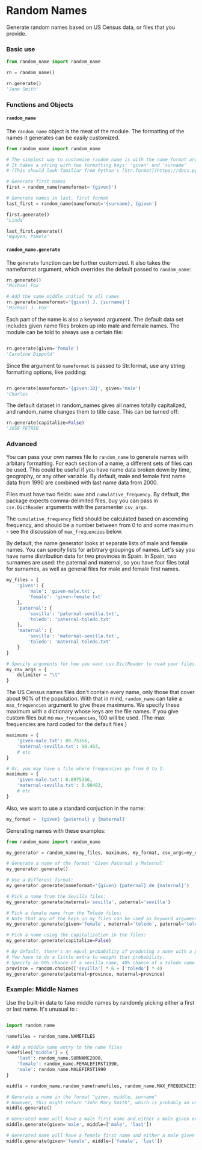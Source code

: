 Random Names
============

Generate random names based on US Census data, or files that you provide.

### Basic use

````python
from random_name import random_name

rn = random_name()

rn.generate()
'Jane Smith'
````

### Functions and Objects

#### `random_name`

The `random_name` object is the meat of the module. The formatting of the names it generates can be easily customized.

````python
from random_name import random_name

# The simplest way to customize random_name is with the name_format argument
# It takes a string with two formatting keys: 'given' and 'surname'
# (This should look familiar from Python's [Str.format](https://docs.python.org/2/library/stdtypes.html#str.format) builtin.)

# Generate first names
first = random_name(nameformat='{given}')

# Generate names in last, first format
last_first = random_name(nameformat='{surname}, {given')

first.generate()
'Linda'

last_first.generate()
'Nguyen, Pamela'
````

#### `random_name.generate`

The `generate` function can be further customized. It also takes the nameformat argument, which overrides the default passed to `random_name`:

````python
rn.generate()
'Michael Fox'

# Add the same middle initial to all names
rn.generate(nameformat='{given} J. {surname}')
'Michael J. Fox'
````

Each part of the name is also a keyword argument. The default data set includes given name files broken up into male and female names. The module can be told to always use a certain file:

````python

rn.generate(given='female')
'Caroline Dippold'
````

Since the argument to `nameformat` is passed to Str.format, use any string formatting options, like padding:

````python

rn.generate(nameformat='{given:10}', given='male')
'Charles   '
````

The default dataset in random_names gives all names totally capitalized, and random_name changes them to title case. This can be turned off:

````python
rn.generate(capitalize=False)
'JOSE PETRIE'
````

### Advanced

You can pass your own names file to `random_name` to generate names with arbitary formatting. For each section of a name, a different sets of files can be used. This could be useful if you have name data broken down by time, geography, or any other variable. By default, male and female first name data from 1990 are combined with last name data from 2000.

Files must have two fields: `name` and `cumulative_frequency`. By default, the package expects comma-delimited files, buy you can pass in `csv.DictReader` arguments with the paramenter `csv_args`.

The `cumulative_frequency` field should be calculated based on ascending frequency, and should be a number between from 0 to and some maximum - see the discussion of `max_frequencies` below.

By default, the name generator looks at separate lists of male and female names. You can specify lists for arbitrary groupings of names. Let's say you have name distribution data for two provinces in Spain. In Spain, two surnames are used: the paternal and maternal, so you have four files total for surnames, as well as general files for male and female first names.


````python
my_files = {
	'given': {
		'male': 'given-male.txt',
		'female': 'given-female.txt'
	},
	'paternal': {
		'sevilla': 'paternal-sevilla.txt',
		'toledo': 'paternal-toledo.txt'
	},
	'maternal': {
		'sevilla': 'maternal-sevilla.txt',
		'toledo': 'maternal-toledo.txt'
	}
}

# Specify arguments for how you want csv.DictReader to read your files.
my_csv_args = {
	delimiter = "\t"
}
````

The US Census names files don't contain every name, only those that cover about 90% of the population. With that in mind, `random_name` can take a `max_frequencies` argument to give these maximums. We specify these maximum with a dictionary whose keys are the file names.
If you give custom files but no `max_frequencies`, 100 will be used. (The max frequencies are hard coded for the default files.)

````python
maximums = {
	'given-male.txt': 89.75356,
	'maternal-sevilla.txt': 90.483,
	# etc
}

# Or, you may have a file where frequencies go from 0 to 1:
maximums = {
	'given-male.txt': 0.8975356,
	'maternal-sevilla.txt': 0.90483,
	# etc
}
````

Also, we want to use a standard conjuction in the name:

````python
my_format = '{given} {paternal} y {maternal}'
````

Generating names with these examples:

````python
from random_name import random_name

my_generator = random_name(my_files, maximums, my_format, csv_args=my_csv_args)

# Generate a name of the format 'Given Paternal y Maternal'
my_generator.generate()

# Use a different format:
my_generator.generate(nameformat='{given} {paternal} de {maternal}')

# Pick a name from the Sevilla files:
my_generator.generate(maternal='sevilla', paternal='sevilla')

# Pick a female name from the Toledo files:
# Note that any of the keys in my_files can be used as keyword arguments. The values should be sections
my_generator.generate(given='female', maternal='toledo', paternal='toledo')

# Pick a name using the capitalization in the files:
my_generator.generate(capitalize=False)

# By default, there's an equal probability of producing a name with a part from the Sevilla or Toledo lists.
# You have to do a little extra to weight that probability.
# Specify an 60% chance of a sevilla name, 40% chance of a toledo name:
province = random.choice(['sevilla'] * 6 + ['toledo'] * 4)
my_generator.generate(paternal=province, maternal=province)
````

### Example: Middle Names

Use the built-in data to fake middle names by randomly picking either a first or last name. It's unusual to :

````python

import random_name

namefiles = random_name.NAMEFILES

# Add a middle name entry to the name files
namefiles['middle'] = {
	'last': random_name.SURNAME2000,
	'female': random_name.FEMALEFIRST1990,
	'male': random_name.MALEFIRST1990
}

middle = random_name.random_name(namefiles, random_name.MAX_FREQUENCIES, '{given} {middle} {surname}')

# Generate a name in the format "given, middle, surname"
# However, this might return "John Mary Smith", which is probably an unlikely name
middle.generate()

# Generated name will have a male first name and either a male given or a surname as a middle name
middle.generate(given='male', middle=['male', 'last'])

# Generated name will have a female first name and either a male given or a surname as a middle name
middle.generate(given='female', middle=['female', 'last'])

````